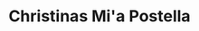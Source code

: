 ---
title: "Christinas Mi'a Postella"
url: /obernburg-a-main/christinas-mia-postella/
shop: Schreibwaren
---